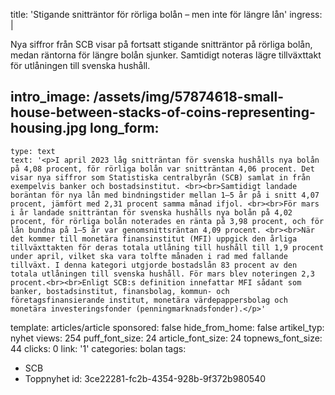 title: 'Stigande snitträntor för rörliga bolån – men inte för längre lån'
ingress: |
  <p>Nya siffror från SCB visar på fortsatt stigande snitträntor på rörliga bolån, medan räntorna för längre bolån sjunker. Samtidigt noteras lägre tillväxttakt för utlåningen till svenska hushåll.
  </p>
  
intro_image: /assets/img/57874618-small-house-between-stacks-of-coins-representing-housing.jpg
long_form:
  -
    type: text
    text: '<p>I april 2023 låg snitträntan för svenska hushålls nya bolån på 4,08 procent, för rörliga bolån var snitträntan 4,06 procent. Det visar nya siffror som Statistiska centralbyrån (SCB) samlat in från exempelvis banker och bostadsinstitut. <br><br>Samtidigt landade boräntan för nya lån med bindningstider mellan 1–5 år på i snitt 4,07 procent, jämfört med 2,31 procent samma månad ifjol. <br><br>För mars i år landade snitträntan för svenska hushålls nya bolån på 4,02 procent, för rörliga bolån noterades en ränta på 3,98 procent, och för lån bundna på 1–5 år var genomsnittsräntan 4,09 procent. <br><br>När det kommer till monetära finansinstitut (MFI) uppgick den årliga tillväxttakten för deras totala utlåning till hushåll till 1,9 procent under april, vilket ska vara tolfte månaden i rad med fallande tillväxt. I denna kategori utgjorde bostadslån 83 procent av den totala utlåningen till svenska hushåll. För mars blev noteringen 2,3 procent.<br><br>Enligt SCB:s definition innefattar MFI sådant som banker, bostadsinstitut, finansbolag, kommun- och företagsfinansierande institut, monetära värdepappersbolag och monetära investeringsfonder (penningmarknadsfonder).</p>'
template: articles/article
sponsored: false
hide_from_home: false
artikel_typ: nyhet
views: 254
puff_font_size: 24
article_font_size: 24
topnews_font_size: 44
clicks: 0
link: '1'
categories: bolan
tags:
  - SCB
  - Toppnyhet
id: 3ce22281-fc2b-4354-928b-9f372b980540
